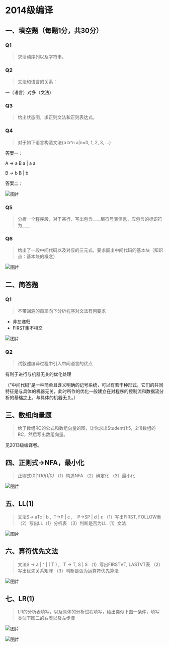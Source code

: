 # 2014级编译

## 一、填空题（每题1分，共30分）

### Q1

> 求活动序列以及字符串。

### Q2

> 文法和语言的关系：

一（语言）对多（文法）

### Q3

> 给出状态图，求正则文法和正则表达式。

### Q4

> 对于如下语言构造文法{a b^n a|n=0, 1, 2, 3, …}

答案一：

A -> a B a | a a

B -> b B | b

答案二：

![图片](https://uploader.shimo.im/f/6JW39e7UenVIQ3V4.jpeg!thumbnail?fileGuid=zdkyBEJ1XOCd66A6)

### Q5

> 分析一个程序段，对于某行，写出包含____层符号表信息，应包含的标识符为____

### Q6

> 给出了一段中间代码以及对应的三元式，要求画出中间代码的基本块（知识点：基本块的概念）

![图片](https://uploader.shimo.im/f/djcRE4iUkoRgL7fG.png!thumbnail?fileGuid=zdkyBEJ1XOCd66A6)

## 二、简答题

### Q1

> 不带回溯的自顶向下分析程序对文法有何要求

* 非左递归
* FIRST集不相交

![图片](https://uploader.shimo.im/f/l7dVh6uN2HWNbiUv.png!thumbnail?fileGuid=zdkyBEJ1XOCd66A6)

### Q2

> 试叙述编译过程中引入中间语言的优点

有利于进行与机器无关的优化处理

（“中间代码”是一种简单且含义明确的记号系统，可以有若干种形式，它们的共同特征是与具体的机器无关，此时所作的优化一般建立在对程序的控制流和数据流分析的基础之上，与具体的机器无关。）

## 三、数组向量题

> 给了数组RC的公式和数组向量的图，让你求出Student(1:5, -2:1)数组的RC，然后写出数组向量。

见2013级编译卷。

## 四、正则式->NFA，最小化

> 正则式(0|1)*10(1|0)*
> （1）构造NFA
> （2）确定化
> （3）最小化

![图片](https://uploader.shimo.im/f/2FqT0Un4Gf9oU9Hx.png!thumbnail?fileGuid=zdkyBEJ1XOCd66A6)

## 五、LL(1)

> 文法S-> aTc | b ,  T->P | c ,    P->SP | d | ε
> （1）写出FIRST, FOLLOW表
> （2）写出LL（1）分析表
> （3）判断是否为LL（1）文法

![图片](https://uploader.shimo.im/f/jZ41ZrIFDRR7RB9t.png!thumbnail?fileGuid=zdkyBEJ1XOCd66A6)

## 六、算符优先文法

> 文法S -> a | ^ | ( T ) ,   T -> T, S | S
> （1）写出FIRSTVT, LASTVT表
> （2）写出优先关系矩阵
> （3）判断是否为运算符优先算法

![图片](https://uploader.shimo.im/f/tzD9zAcA68tzpw9E.png!thumbnail?fileGuid=zdkyBEJ1XOCd66A6)

## 七、LR(1)

> LR的分析表填写，以及具体的分析过程填写，给出类似下图一条件，填写类似下图二的右表以及左步骤

![图片](https://uploader.shimo.im/f/PuwphvprP7NWr1cR.png!thumbnail?fileGuid=zdkyBEJ1XOCd66A6)

![图片](https://uploader.shimo.im/f/N3ERGwYAcf1bZZbo.png!thumbnail?fileGuid=zdkyBEJ1XOCd66A6)
